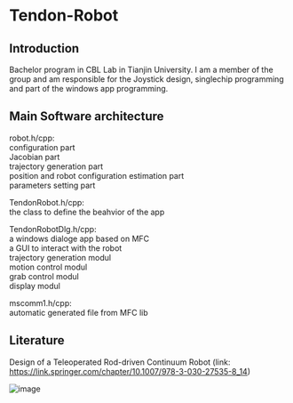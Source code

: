 # Tendon-Robot

## Introduction
 Bachelor program in CBL Lab in Tianjin University. I am a member of the group and am responsible for the Joystick design, singlechip programming and part of the windows app programming.
 
## Main Software architecture
 robot.h/cpp:  
    configuration part  
    Jacobian part  
    trajectory generation part  
    position and robot configuration estimation part  
    parameters setting part  

 TendonRobot.h/cpp:  
    the class to define the beahvior of the app  

 TendonRobotDlg.h/cpp:  
    a windows dialoge app based on MFC  
    a GUI to interact with the robot  
    trajectory generation modul  
    motion control modul  
    grab control modul  
    display modul  

 mscomm1.h/cpp:  
    automatic generated file from MFC lib  
    
 ## Literature
 Design of a Teleoperated Rod-driven Continuum Robot (link: https://link.springer.com/chapter/10.1007/978-3-030-27535-8_14)
    
   
   ![image](https://user-images.githubusercontent.com/74742676/180636712-c48e6507-b8fe-4706-8aed-ad7deb601c7e.png)


